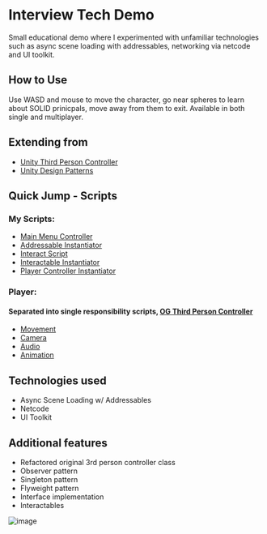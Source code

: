 # Interview Tech Demo
Small educational demo where I experimented with unfamiliar technologies such as async scene loading with addressables, networking via netcode and UI toolkit.

## How to Use
Use WASD and mouse to move the character, go near spheres to learn about SOLID prinicpals, move away from them to exit. Available in both single and multiplayer.

## Extending from
- [Unity Third Person Controller](https://assetstore.unity.com/packages/essentials/starter-assets-thirdperson-updates-in-new-charactercontroller-pa-196526?srsltid=AfmBOoqvIsOoFsGqnJY6_LrtKc1UEwbI17N8BXxxux6a0p3WZgX4wC5X)
- [Unity Design Patterns](https://assetstore.unity.com/packages/essentials/tutorial-projects/level-up-your-code-with-design-patterns-and-solid-289616?srsltid=AfmBOoo1yzzEJk81iBWJnT2g8zU0QgPfhlVvohvhjxRWq8Mas6FF4ETF)

## Quick Jump - Scripts
### My Scripts:
- [Main Menu Controller](https://github.com/mmadsoup/Floreo-Interview-Demo/blob/main/Floreo-Interview-Demo/Assets/Scripts/UI/MainMenuCotroller.cs)
- [Addressable Instantiator](https://github.com/mmadsoup/Floreo-Interview-Demo/blob/main/Floreo-Interview-Demo/Assets/Scripts/Addressables/AddressableInstantiator.cs)
- [Interact Script](https://github.com/mmadsoup/Floreo-Interview-Demo/blob/main/Floreo-Interview-Demo/Assets/Scripts/Interactables/Interactable.cs)
- [Interactable Instantiator](https://github.com/mmadsoup/Floreo-Interview-Demo/blob/main/Floreo-Interview-Demo/Assets/Scripts/Interactables/InteractableInstantiator.cs)
- [Player Controller Instantiator](https://github.com/mmadsoup/Floreo-Interview-Demo/blob/main/Floreo-Interview-Demo/Assets/Scripts/Addressables/PlayerControllerInstantiator.cs)


### Player:
#### Separated into single responsibility scripts, [OG Third Person Controller](https://github.com/mmadsoup/Floreo-Interview-Demo/blob/main/Floreo-Interview-Demo/Assets/StarterAssets/ThirdPersonController/Scripts/ThirdPersonController.cs)
- [Movement](https://github.com/mmadsoup/Floreo-Interview-Demo/blob/main/Floreo-Interview-Demo/Assets/Scripts/Player/Movement/PlayerMovement.cs)
- [Camera](https://github.com/mmadsoup/Floreo-Interview-Demo/blob/main/Floreo-Interview-Demo/Assets/Scripts/Player/Camera/PlayerCamera.cs)
- [Audio](https://github.com/mmadsoup/Floreo-Interview-Demo/blob/main/Floreo-Interview-Demo/Assets/Scripts/Player/Audio/PlayerAudio.cs)
- [Animation](https://github.com/mmadsoup/Floreo-Interview-Demo/blob/main/Floreo-Interview-Demo/Assets/Scripts/Player/Animation/PlayerAnimation.cs)

## Technologies used
- Async Scene Loading w/ Addressables
- Netcode
- UI Toolkit

## Additional features
- Refactored original 3rd person controller class
- Observer pattern
- Singleton pattern
- Flyweight pattern
- Interface implementation
- Interactables


![image](https://github.com/user-attachments/assets/c405d7e2-5918-45c5-8217-006e6c539016)
